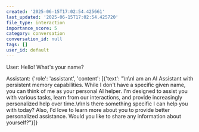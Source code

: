 ```yaml
---
created: '2025-06-15T17:02:54.425661'
last_updated: '2025-06-15T17:02:54.425720'
file_type: interaction
importance_score: 5
category: conversation
conversation_id: null
tags: []
user_id: default
---
```


User: Hello! What's your name?

Assistant: {'role': 'assistant', 'content': [{'text': "\n\nI am an AI Assistant with persistent memory capabilities. While I don't have a specific given name, you can think of me as your personal AI helper. I'm designed to assist you with various tasks, learn from our interactions, and provide increasingly personalized help over time.\n\nIs there something specific I can help you with today? Also, I'd love to learn more about you to provide better personalized assistance. Would you like to share any information about yourself?"}]}